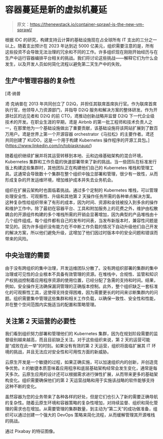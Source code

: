 # 容器蔓延是新的虚拟机蔓延

> 原文：<https://thenewstack.io/container-sprawl-is-the-new-vm-sprawl/>

根据 IDC 的研究，构建支持云计算的基础设施现在占全球所有 IT 支出的三分之一以上。随着支出预计在 2023 年达到近 5000 亿美元，组织需要注意的是，所有这些投资不会导致无法治理的冗余和不同的工作。许多组织现在刚刚开始经历与在生产中运行容器编排平台相关的挑战。我们将讨论这些挑战——解释它们为什么会发生，以及开发人员如何简化流程以避免第二天生产中的失败。

## 生产中管理容器的复杂性

 [鸢·纳普

鸢·克纳普在 2013 年共同创立了 D2iQ，并担任其联席首席执行官。作为联席首席执行官，他领导人力资源部门，并指导 D2iQ 服务和解决方案的整体研发。作为开源社区的远见者和 D2iQ 的前 CTO，鸢推动创新战略并监督 D2iQ 下一代企业级技术的开发。在职业生涯的早期，鸢是 Airbnb 的第一批工程师和技术负责人之一，在那里他为一个基础设施做出了重要贡献，该基础设施将该网站扩展到了数百万用户。鸢是世界上第一个开源容器 orchestrator《马拉松》的主要作者。鸢还共同创建了 KUDO，这是一个用于构建 Kubernetes 操作程序的开源工具包。](https://www.linkedin.com/in/tobiasknaup/) 

随着组织继续扩展并将其运营转移到本地、云和边缘基础架构的混合环境，Kubernetes 集群和工作负载的快速部署带来了新的挑战。当一些团队在标准发行版上构建这些集群时，其他团队正在构建他们自己的 Kubernetes 堆栈和管理工具。这通常会导致数十个集群在整个组织中独立部署和管理，很少有一致性，从而形成复杂的开发运维环境，增加维护成本并失去业务机会。

组织在扩展云架构时也面临着挑战。通过多个定制的 Kubernetes 堆栈，可以管理处理安全性、可观察性、升级和其他第 2 天操作任务所需的各种单点解决方案。这种复杂性给组织带来了有形的成本，因为时间、资源和金钱被投入到多余的操作和维护工作中。除了最初在容器平台、工具和附加服务上的花费之外，维护由松散耦合的开源组件构建的多个堆栈所需的开销会显著增加，因为典型的产品堆栈由十几个组件组成。每个组件都有自己的发布时间表，当发布新版本时，兼容性问题是常见的。因为许多组织没有能力在不中断工作负载的情况下自动升级他们自己开发的解决方案，所以他们避免升级，这增加了他们因过时版本中的安全问题和错误而带来的风险。

## 中央治理的需要

由于没有跨组织的集中治理，开发运维团队分散了。没有跨组织部署的集群的集中治理或可见性的企业根本不具备有效管理的资源。在堆栈中，合规性、监管和知识产权挑战控制着应用程序资源的使用位置，已经分配了急需的支持和时间。结果，例如，安全操作无法确保漏洞管理的正确版本控制。此外，整个组织缺乏一套标准化的可观察性工具，这使得支持变得困难，因为需要更长的时间来诊断集群内的问题。组织需要集中管理这些集群和相关工作负载，以确保一致性、安全性和性能，并在整个空间范围内实施适当的配置和策略管理。

## 关注第 2 天运营的必要性

我们看到组织努力部署和管理他们的 Kubernetes 集群，因为在规划阶段需要的监督级别越来越高，而且目前缺乏关注。对于这些组织来说，第 2 天的运营可能是“成败在此一举”的时刻。如果没有有效的第 2 天运营，组织将面临扩展其 IT 环境的挑战，并且无法应对安全性和可用性方面的新威胁。

云原生开发是一个敏捷的过程，如果正确实施，可以加速组织内的创新，并创造竞争优势。it 的敏捷本质意味着应用程序和底层基础架构经常会发生变化，通常是每天多次。云原生应用的设计还可以根据需求进行弹性扩展，从而带来更多的基础架构变化。组织需要确保他们的第 2 天运营战略和用于实施该战略的软件能够支持这种不断的变化。

虽然容器为您的业务带来了各种各样的好处，但是它们也引入了新的需要正确导航的复杂性。随着云原生环境和容器策略的复杂性增加，对持续监督、组织和简化管理的需求也在增加。从需要管理的集群数量，到主动为“第二天”的成功做准备，组织可以通过创建一个强大的 DevOps 策略来简化流程，从而缓解管理其开源堆栈的挑战。

通过 Pixabay 的特征图像。

<svg xmlns:xlink="http://www.w3.org/1999/xlink" viewBox="0 0 68 31" version="1.1"><title>Group</title> <desc>Created with Sketch.</desc></svg>